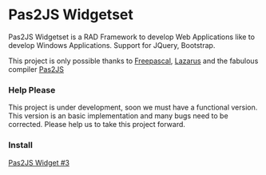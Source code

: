 # Pas2JS Widgetset
Pas2JS Widgetset is a RAD Framework to develop Web Applications like to develop Windows Applications. Support for JQuery, Bootstrap.

This project is only possible thanks to [Freepascal](https://www.freepascal.org/ "Freepascal"), [Lazarus](https://www.lazarus-ide.org/ "Lazarus") and the fabulous compiler [Pas2JS](http://wiki.freepascal.org/pas2js "Pas2JS")


### Help Please
This project is under development, soon we must have a functional version.
This version is an basic implementation and many bugs need to be corrected.
Please help us to take this project forward.


### Install
[Pas2JS Widget #3](https://www.youtube.com/watch?v=_zrOy3uZmFs "Pas2JS Widget #3")
